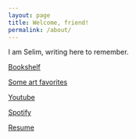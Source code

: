 ```yaml
---
layout: page
title: Welcome, friend!
permalink: /about/
---
```


I am Selim, writing here to remember. 


<a href="https://www.goodreads.com/review/list/24616331-selim?order=d&shelf=read&sort=avg_rating" target="_blank">Bookshelf​</a>

<a href="https://artsandculture.google.com/favorite/group/lwICDYo8WqCBLQ" target="_blank">Some art favorites</a>

<a href="https://www.youtube.com/channel/UCGn05il3FxxvSrGeF2B0OrA/playlists" target="_blank">Youtube </a>

<a href="https://open.spotify.com/playlist/0fg1mN68qfYnPphfmfHAez?si=e7vxNG4iQImGmOYz48rzBw" target="_blank">Spotify</a>


<a href="/resume">Resume</a>


